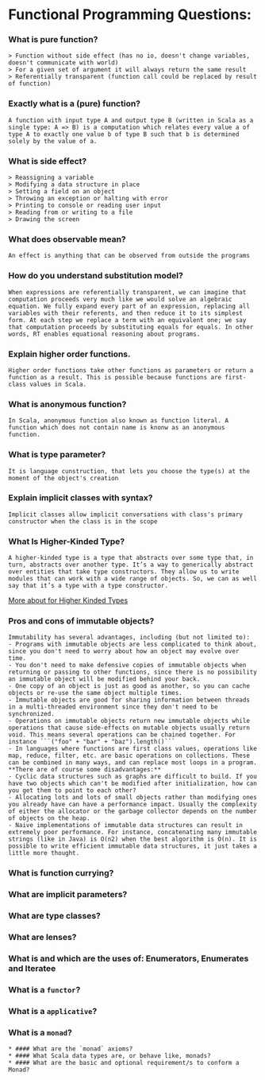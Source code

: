 # Functional Programming Questions:

### What is pure function?

    > Function without side effect (has no io, doesn't change variables, doesn't communicate with world)
    > For a given set of argument it will always return the same result
    > Referentially transparent (function call could be replaced by result of function)

### Exactly what is a (pure) function?

    A function with input type A and output type B (written in Scala as a single type: A => B) is a computation which relates every value a of type A to exactly one value b of type B such that b is determined solely by the value of a.

### What is side effect?

    > Reassigning a variable
    > Modifying a data structure in place
    > Setting a field on an object
    > Throwing an exception or halting with error
    > Printing to console or reading user input
    > Reading from or writing to a file
    > Drawing the screen

### What does observable mean?

    An effect is anything that can be observed from outside the programs

### How do you understand substitution model?

    When expressions are referentially transparent, we can imagine that computation proceeds very much like we would solve an algebraic equation. We fully expand every part of an expression, replacing all variables with their referents, and then reduce it to its simplest form. At each step we replace a term with an equivalent one; we say that computation proceeds by substituting equals for equals. In other words, RT enables equational reasoning about programs.

### Explain higher order functions.

    Higher order functions take other functions as parameters or return a function as a result. This is possible because functions are first-class values in Scala.

### What is anonymous function?

    In Scala, anonymous function also known as function literal. A function which does not contain name is knonw as an anonymous function.

### What is type parameter?

    It is language cunstruction, that lets you choose the type(s) at the moment of the object's creation

### Explain implicit classes with syntax?

    Implicit classes allow implicit conversations with class's primary constructor when the class is in the scope

### What Is Higher-Kinded Type?

    A higher-kinded type is a type that abstracts over some type that, in turn, abstracts over another type. It’s a way to generically abstract over entities that take type constructors. They allow us to write modules that can work with a wide range of objects. So, we can as well say that it’s a type with a type constructor.

[More about for Higher Kinded Types](help/hkt.md)

### Pros and cons of immutable objects?

    Immutability has several advantages, including (but not limited to):
    - Programs with immutable objects are less complicated to think about, since you don't need to worry about how an object may evolve over time.
    - You don't need to make defensive copies of immutable objects when returning or passing to other functions, since there is no possibility an immutable object will be modified behind your back.
    - One copy of an object is just as good as another, so you can cache objects or re-use the same object multiple times.
    - Immutable objects are good for sharing information between threads in a multi-threaded environment since they don't need to be synchronized.
    - Operations on immutable objects return new immutable objects while operations that cause side-effects on mutable objects usually return void. This means several operations can be chained together. For instance ```("foo" + "bar" + "baz").length()```
    - In languages where functions are first class values, operations like map, reduce, filter, etc. are basic operations on collections. These can be combined in many ways, and can replace most loops in a program.
    **There are of course some disadvantages:**
    - Cyclic data structures such as graphs are difficult to build. If you have two objects which can't be modified after initialization, how can you get them to point to each other?
    - Allocating lots and lots of small objects rather than modifying ones you already have can have a performance impact. Usually the complexity of either the allocator or the garbage collector depends on the number of objects on the heap.
    - Naive implementations of immutable data structures can result in extremely poor performance. For instance, concatenating many immutable strings (like in Java) is O(n2) when the best algorithm is O(n). It is possible to write efficient immutable data structures, it just takes a little more thought.

### What is function currying?

### What are implicit parameters?

### What are type classes?

### What are lenses?

### What is and which are the uses of: Enumerators, Enumerates and Iteratee

### What is a `functor`?

### What is a `applicative`?

### What is a `monad`?

    * #### What are the `monad` axioms?
    * #### What Scala data types are, or behave like, monads?
    * #### What are the basic and optional requirement/s to conform a Monad?
